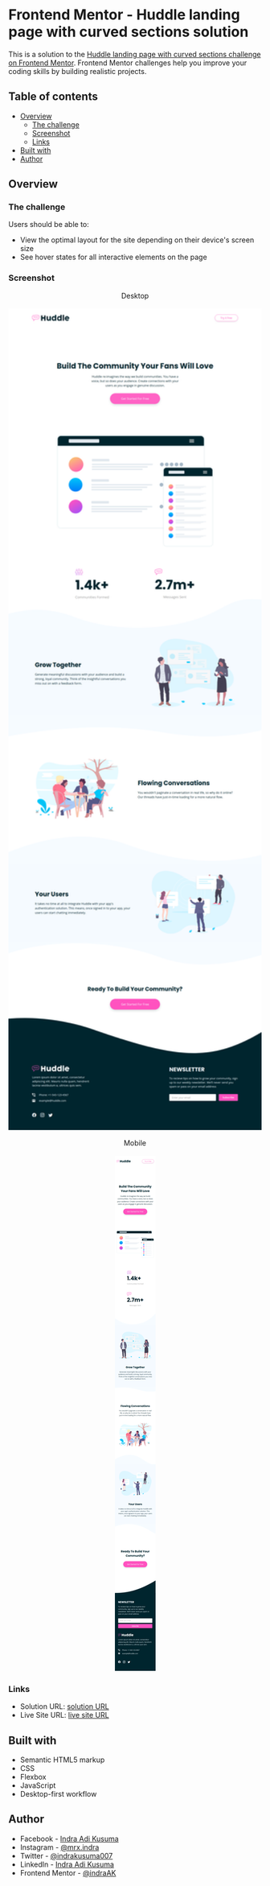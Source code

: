 # Frontend Mentor - Huddle landing page with curved sections solution

This is a solution to the [Huddle landing page with curved sections challenge on Frontend Mentor](https://www.frontendmentor.io/challenges/huddle-landing-page-with-curved-sections-5ca5ecd01e82137ec91a50f2). Frontend Mentor challenges help you improve your coding skills by building realistic projects.

## Table of contents

- [Overview](#overview)
  - [The challenge](#the-challenge)
  - [Screenshot](#screenshot)
  - [Links](#links)
- [Built with](#built-with)
- [Author](#author)

## Overview

### The challenge

Users should be able to:

- View the optimal layout for the site depending on their device's screen size
- See hover states for all interactive elements on the page

### Screenshot

<p align="center">
   Desktop
   <br></br>
  <img width="600" src="./screenshot/desktop-version.png">
</p>

<p align="center">
   Mobile
   <br></br>
  <img src="./screenshot/mobile-version.png">
</p>

### Links

- Solution URL: [solution URL](https://www.frontendmentor.io/solutions/huddle-landing-page-with-curved-sections-using-flexbox-and-js-esDdBz88S)
- Live Site URL: [live site URL](https://hopeful-ardinghelli-0b4cf9.netlify.app/)

## Built with

- Semantic HTML5 markup
- CSS
- Flexbox
- JavaScript
- Desktop-first workflow

## Author

- Facebook - [Indra Adi Kusuma](https:/facebook.com/profile.php?id=100009019826862)
- Instagram - [@mrx.indra](https://instagram.com/mrx.indra)
- Twitter - [@indrakusuma007](https://twitter.com/indrakusuma007?s=09)
- LinkedIn - [Indra Adi Kusuma](https://www.linkedin.com/in/indra-adi-kusuma-a37955173)
- Frontend Mentor - [@indraAK](https://www.frontendmentor.io/profile/indraAK)
